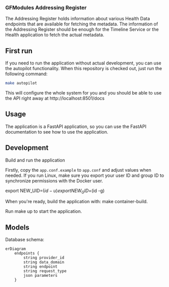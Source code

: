 ### GFModules Addressing Register

The Addressing Register holds information about various Health Data endpoints that are available
for fetching the metadata. The information of the Addressing Register should be enough for the Timeline
Service or the Health application to fetch the actual metadata.


## First run

If you need to run the application without actual development, you can use the autopilot functionality. When this
repository is checked out, just run the following command:

```bash
make autopilot
```

This will configure the whole system for you and you should be able to use the API right away at http://localhost:8501/docs


## Usage

The application is a FastAPI application, so you can use the FastAPI documentation to see how to use the application.

## Development

Build and run the application

Firstly, copy the `app.conf.example` to `app.conf` and adjust values when needed.
If you run Linux, make sure you export your user ID and group ID to synchronize permissions with the Docker user.

export NEW_UID=$(id -u)
export NEW_GID=$(id -g)

When you're ready, build the application with: make container-build.

Run make up to start the application.

## Models

Database schema:
```mermaid
erDiagram
    endpoints {
        string provider_id
        string data_domain
        string endpoint
        string request_type
        json parameters
    }
```
